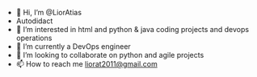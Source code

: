 - 👋 Hi, I’m @LiorAtias
- Autodidact
- 👀 I’m interested in html and python & java coding projects and devops operations
- 🌱 I’m currently a DevOps engineer
- 💞️ I’m looking to collaborate on python and agile projects
- 📫 How to reach me liorat2011@gmail.com

<!---
LiorAtias/LiorAtias is a ✨ special ✨ repository because its `README.md` (this file) appears on your GitHub profile.
You can click the Preview link to take a look at your changes.
--->
